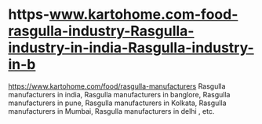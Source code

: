 # https-www.kartohome.com-food-rasgulla-industry-Rasgulla-industry-in-india-Rasgulla-industry-in-b
https://www.kartohome.com/food/rasgulla-manufacturers Rasgulla manufacturers in india, Rasgulla manufacturers in banglore, Rasgulla manufacturers in pune, Rasgulla manufacturers in Kolkata, Rasgulla manufacturers in Mumbai, Rasgulla manufacturers in delhi , etc.
